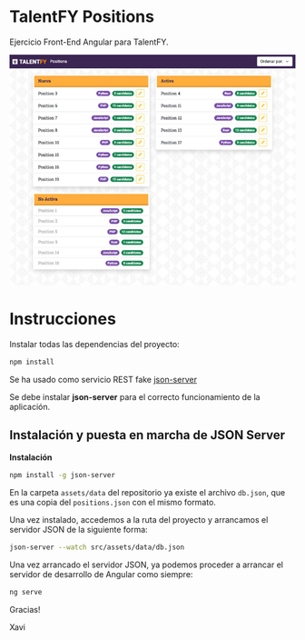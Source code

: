 # TalentFY Positions

Ejercicio Front-End Angular para TalentFY.

![TalentFY Positions Screenshot](screenshot.jpg)

# Instrucciones

Instalar todas las dependencias del proyecto:

```bash
npm install
```

Se ha usado como servicio REST fake [json-server](https://github.com/typicode/json-server)

Se debe instalar **json-server** para el correcto funcionamiento de la aplicación.

## Instalación y puesta en marcha de **JSON Server**

**Instalación**

```bash
npm install -g json-server
```

En la carpeta `assets/data` del repositorio ya existe el archivo `db.json`, que es una copia del `positions.json` con el mismo formato.

Una vez instalado, accedemos a la ruta del proyecto y arrancamos el servidor JSON de la siguiente forma:

```bash
json-server --watch src/assets/data/db.json
```

Una vez arrancado el servidor JSON, ya podemos proceder a arrancar el servidor de desarrollo de Angular como siempre:

```bash
ng serve
```

Gracias!

Xavi
